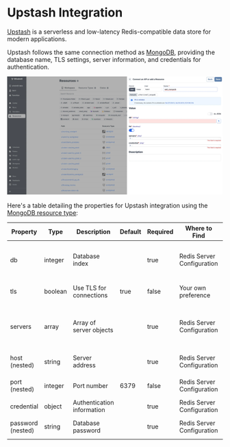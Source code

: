 # Upstash Integration

[Upstash](https://upstash.com/) is a serverless and low-latency Redis-compatible data store for modern applications.

Upstash follows the same connection method as [MongoDB](./mongodb.md), providing the database name, TLS settings, server information, and credentials for authentication.

![Add Mongodb](../assets/integrations/add_mongodb.png.webp)

Here's a table detailing the properties for Upstash integration using the [MongoDB resource type](https://hub.windmill.dev/resource_types/22/mongodb):

| Property          | Type    | Description                | Default | Required | Where to Find              | Additional Details                                  |
| ----------------- | ------- | -------------------------- | ------- | -------- | -------------------------- | --------------------------------------------------- |
| db                | integer | Database index             |         | true     | Redis Server Configuration | Index of the Redis database you want to connect to  |
| tls               | boolean | Use TLS for connections    | true    | false    | Your own preference        | Set to true for secure connections                  |
| servers           | array   | Array of server objects    |         | true     | Redis Server Configuration | Each server object should contain `host` and `port` |
| host (nested)     | string  | Server address             |         | true     | Redis Server Configuration | Hostname of the Redis instance                      |
| port (nested)     | integer | Port number                | 6379    | false    | Redis Server Configuration | Default Redis port is `6379`                        |
| credential        | object  | Authentication information |         | true     | Redis Server Configuration | Contains `password`                                 |
| password (nested) | string  | Database password          |         | true     | Redis Server Configuration | Your Redis server's password                        |
